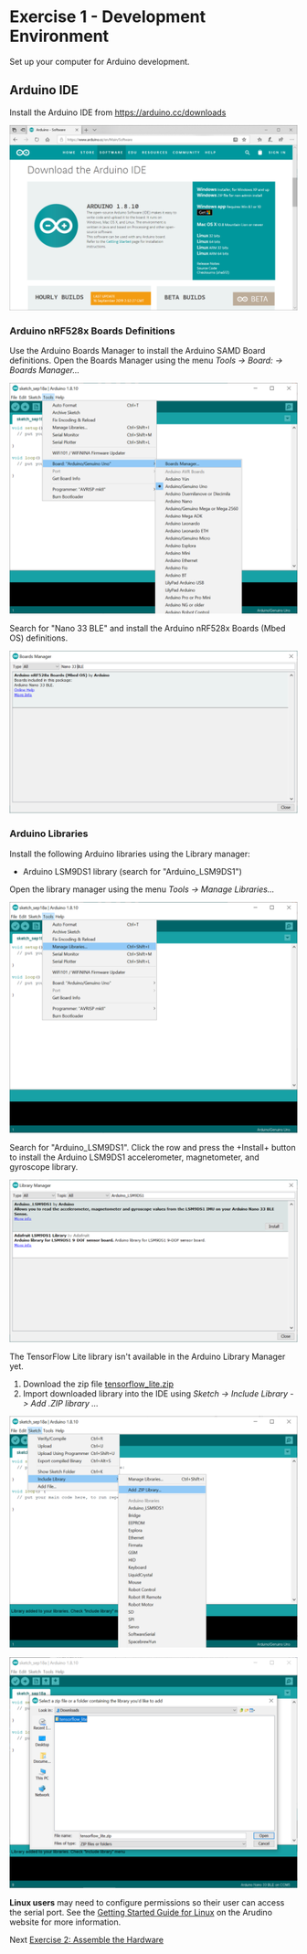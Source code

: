 # Exercise 1 - Development Environment

Set up your computer for Arduino development.

## Arduino IDE
Install the Arduino IDE from https://arduino.cc/downloads

![Arduino IDE Download](../images/ArduinoIDE.png)
        
### Arduino nRF528x Boards Definitions
Use the Arduino Boards Manager to install the Arduino SAMD Board definitions. Open the Boards Manager using the menu _Tools -> Board: -> Boards Manager..._

![Arduino Boards Manager](../images/BoardManager-Menu.png)

Search for "Nano 33 BLE" and install the Arduino nRF528x Boards (Mbed OS) definitions.

![Arduino nRF528x Board Definitions](../images/BoardsManager.png)
        
### Arduino Libraries        
Install the following Arduino libraries using the Library manager:

* Arduino LSM9DS1 library (search for "Arduino_LSM9DS1")

Open the library manager using the menu _Tools ->  Manage Libraries..._

![Arduino Library Manager Menu](../images/ManageLibraries.png)

Search for "Arduino_LSM9DS1". Click the row and press the +Install+ button to install the Arduino LSM9DS1 accelerometer, magnetometer, and gyroscope library. 

![Arduino LSM9DS1 library](../images/library-arduinolsm9ds1.png)

The TensorFlow Lite library isn't available in the Arduino Library Manager yet.

1. Download the zip file [tensorflow_lite.zip](https://storage.googleapis.com/tensorflow-nightly/github/tensorflow/tensorflow/lite/experimental/micro/tools/make/gen/arduino_x86_64/prj/tensorflow_lite.zip)
2. Import downloaded library into the IDE using _Sketch -> Include Library -> Add .ZIP library ..._

![Importing Tensor Flow Lite Library from ZIP file](../images/AddZipLibrary.png)

![Selecting Tensor Flow Lite ZIP file](../images/AddZipLibrary_2.png)

__Linux users__ may need to configure permissions so their user can access the serial port. See the [Getting Started Guide for Linux](https://www.arduino.cc/en/guide/linux) on the Arudino website for more information.

Next [Exercise 2: Assemble the Hardware](exercise2.md)
